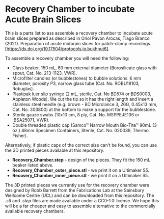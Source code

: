 # Recovery Chamber to incubate Acute Brain Slices

This is a parts list to ass assemble a recovery chamber to incubate acute brain slices prepared as described in Oriol Pavon Arocas, Tiago Branco (2021). Preparation of acute midbrain slices for patch-clamp recordings. [https://dx.doi.org/10.17504/protocols.io.bukhnut6].

To assemble a recovery chamber you will need the following:
* Glass beaker, 150 mL, 60 mm external diameter (Borosilicate glass with spout, Cat. No. 213-1123, VWR).
* Microfilter candles (or bubblestones) to bubble solutions: 6 mm diameter, porosity P3, narrow glass tube (Cat. No. ROBU18103, Robuglas).
* Plastipak luer slip syringe (2 mL, sterile, Cat. No BD574 or BDS0003, Appleton Woods). We cut the tip so it has the right length and insert a stainless steel needle (e.g. brown - BD Microlance 3, 26G, 0.45x13 mm, Cat. No. 303800) at the bottom to make a support for the bubblestone.
* Sterile gauze swabs (10x10 cm, 8 ply, Cat. No. MSPPEJE136 or IBSA25071, VWR).
* Double threaded plastic cap (Samco™ Narrow Mouth Bio-Tite™ 90mL (3 oz.) 48mm Specimen Containers, Sterile, Cat. No. 020039, Thermo Fisher).

Alternatively, if plastic caps of the correct size can't be found, you can use the 3D printed pieces available at this repository.
* __Recovery_Chamber.step__ - design of the pieces. They fit the 150 mL beaker listed above.
* __Recovery_Chamber_outer_piece.stl__ - we print it on a Ultimaker S5.
* __Recovery_Chamber_inner_piece.stl__ - we print it on a Ultimaker S5.

The 3D printed pieces we currently use for the recovery chamber were designed by Robb Barrett from the Fabrications Lab at the Sainsbury Wellcome Centre (UCL) and can be downloaded from this repository. The *.stl* and *.step* files are made available under a CC0-1.0 license. We hope this will be a far cheaper and easy to assemble alternative to the commercially available recovery chambers.
